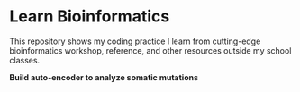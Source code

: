 # Learn Bioinformatics

This repository shows my coding practice I learn from cutting-edge bioinformatics workshop, reference, and other resources outside my school classes.

**Build auto-encoder to analyze somatic mutations**
